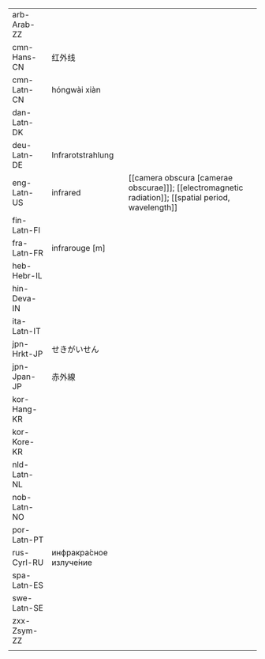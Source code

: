 | | | |
|-|-|-|
| arb-Arab-ZZ |  |  |
| cmn-Hans-CN | 红外线 |  |
| cmn-Latn-CN | hóngwài xiàn |  |
| dan-Latn-DK |  |  |
| deu-Latn-DE | Infrarotstrahlung |  |
| eng-Latn-US | infrared | [[camera obscura [camerae obscurae]]]; [[electromagnetic radiation]]; [[spatial period, wavelength]] |
| fin-Latn-FI |  |  |
| fra-Latn-FR | infrarouge [m] |  |
| heb-Hebr-IL |  |  |
| hin-Deva-IN |  |  |
| ita-Latn-IT |  |  |
| jpn-Hrkt-JP | せきがいせん |  |
| jpn-Jpan-JP | 赤外線 |  |
| kor-Hang-KR |  |  |
| kor-Kore-KR |  |  |
| nld-Latn-NL |  |  |
| nob-Latn-NO |  |  |
| por-Latn-PT |  |  |
| rus-Cyrl-RU | инфракра́сное излуче́ние |  |
| spa-Latn-ES |  |  |
| swe-Latn-SE |  |  |
| zxx-Zsym-ZZ |  |  |
|  |  |  |
